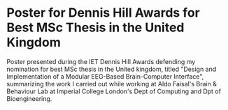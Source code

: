 # Poster for Dennis Hill Awards for Best MSc Thesis in the United Kingdom

Poster presented during the IET Dennis Hill Awards defending my nomination for best MSc thesis in the United kingdom, titled "Design and Implementation of a Modular EEG-Based Brain-Computer Interface", summarizing the work I carried out while working at Aldo Faisal's Brain & Behaviour Lab at Imperial College London's Dept of Computing and Dpt of Bioengineering.

